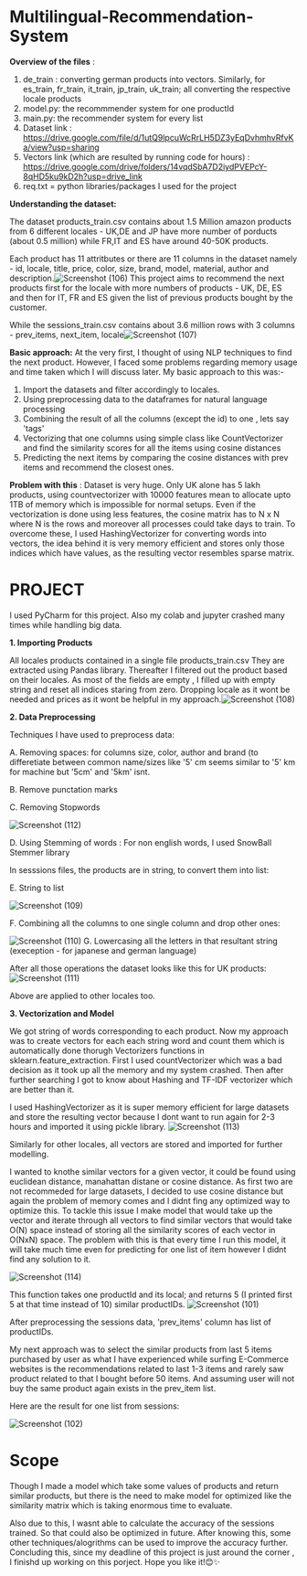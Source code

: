 # Multilingual-Recommendation-System
**Overview of the files** :
1. de_train : converting german products into vectors.
Similarly, for es_train, fr_train, it_train, jp_train, uk_train; all converting the respective locale products
2. model.py: the recommmender system for one productId
3. main.py: the recommender system for every list
4. Dataset link : https://drive.google.com/file/d/1utQ9lpcuWcRrLH5DZ3yEqDvhmhvRfvKa/view?usp=sharing
5. Vectors link (which are resulted by running code for hours) : https://drive.google.com/drive/folders/14vqdSbA7D2iydPVEPcY-8qHD5ku9kD2h?usp=drive_link
6. req.txt = python libraries/packages I used for the project



**Understanding the dataset:**

The dataset products_train.csv contains about 1.5 Million amazon products from 6 different locales - UK,DE and JP have more number of porducts (about 0.5 million) while FR,IT and ES have around 40-50K products.

Each product has 11 attritbutes or there are 11 columns in the dataset namely - id, locale, title, price, color, size, brand, model, material, author and description.![Screenshot (106)](https://github.com/Mohit7076A/Multilingual-Recommendation-System/assets/98163995/ed9a8821-2b3f-4e5f-8bcc-a5d1c76f80b1)
This project aims to recommend the next products first for the locale with more numbers of products - UK, DE, ES and then for IT, FR and ES given the list of previous products bought by the customer.

While the sessions_train.csv contains about 3.6 million rows with 3 columns - prev_items, next_item, locale![Screenshot (107)](https://github.com/Mohit7076A/Multilingual-Recommendation-System/assets/98163995/d8fd16ca-5061-4a44-9b32-810355fc1f61)


**Basic approach:**
At the very first, I thought of using NLP techniques to find the next product. However, I faced some problems regarding memory usage and time taken which I will discuss later. My basic approach to this was:- 
1. Import the datasets and filter accordingly to locales.
2. Using preprocessing data to the dataframes for natural language processing
3. Combining the result of all the columns (except the id) to one , lets say 'tags'
4. Vectorizing that one columns using simple class like CountVectorizer and find the similarity scores for all the items using cosine distances
5. Predicting the next items by comparing the cosine distances with prev items and recommend the closest ones.

**Problem with this** : Dataset is very huge. Only UK alone has 5 lakh products, using countvectorizer with 10000 features mean to allocate upto 1TB of memory which is impossible for normal setups. Even if the vectorization is done using less features, the cosine matrix has to N x N where N is the rows and moreover all processes could take days to train.
To overcome these, I used HashingVectorizer for converting words into vectors, the idea behind  it is very memory efficient and stores only those indices which have values, as the resulting vector resembles sparse matrix.


# PROJECT  
I used PyCharm for this project. Also my colab and jupyter crashed many times while handling big data.

**1. Importing Products**

All locales products contained in a single file products_train.csv They are extracted using Pandas library. 
Thereafter I filtered out the product based on their locales. As most of the fields are empty , I filled up with empty string and reset all indices staring from zero. Dropping locale as it wont be needed and prices as it wont be helpful in my approach.![Screenshot (108)](https://github.com/Mohit7076A/Multilingual-Recommendation-System/assets/98163995/3ed1de93-aa40-4b6b-90d3-abad73e1eea8)

**2. Data Preprocessing**

Techniques I have used to preprocess data:

A. Removing spaces: for columns size, color, author and brand (to differetiate between common name/sizes like '5' cm seems similar to '5' km for machine but '5cm' and '5km' isnt.

B. Remove punctation marks

C. Removing Stopwords

![Screenshot (112)](https://github.com/Mohit7076A/Multilingual-Recommendation-System/assets/98163995/d9a6a3c7-9b0d-4ad0-be82-44ef0cb55342)

D. Using Stemming of words : For non english words, I used SnowBall Stemmer library

In sesssions files, the products are in string, to convert them into list:

E. String to list

![Screenshot (109)](https://github.com/Mohit7076A/Multilingual-Recommendation-System/assets/98163995/b17b06a5-ae91-44e3-b46a-40a399449bc7)

F. Combining all the columns to one single column and drop other ones:

![Screenshot (110)](https://github.com/Mohit7076A/Multilingual-Recommendation-System/assets/98163995/9afe3bb8-3c55-44b3-a5b1-e71564157f0c)
G. Lowercasing all the letters in that resultant string (exeception - for japanese and german language)

After all those operations the dataset looks like this for UK products:
![Screenshot (111)](https://github.com/Mohit7076A/Multilingual-Recommendation-System/assets/98163995/b0b6ff07-ef46-42e2-8682-bbde655a18b4)

Above are applied to other locales too.


**3. Vectorization and Model**

We got string of words corresponding to each product. Now my approach was to create vectors for each each string word and count them which is automatically done thorugh Vectorizers functions in sklearn.feature_extraction. First I used countVectorizer which was a bad decision as it took up all the memory and my system crashed. Then after further searching I got to know about Hashing and TF-IDF vectorizer which are better than it.

I used HashingVectorizer as it is super memory efficient for large datasets and store the resulting vector because I dont want to run again for 2-3 hours
and imported it using pickle library.
![Screenshot (113)](https://github.com/Mohit7076A/Multilingual-Recommendation-System/assets/98163995/3a183c68-dd15-4533-b78c-6254493749b4)

Similarly for other locales, all vectors are stored and imported for further modelling.

I wanted to knothe similar vectors for a given vector, it could be found using euclidean distance, manahattan distane or cosine distance. As first two are not recommeded for large datasets, I decided to use cosine distance but again the problem of memory comes and I didnt fing any optimized way to optimize this. To tackle this issue I make model that would take up the vector and iterate through all vectors to find similar vectors that would take O(N) space instead of storing all the similarity scores of each vector in O(NxN) space. The problem with this is that every time I run this model, it will take much time even for predicting for one list of item however I didnt find any solution to it.

![Screenshot (114)](https://github.com/Mohit7076A/Multilingual-Recommendation-System/assets/98163995/53729a27-dd09-466a-995e-e0c2169291da)

This function takes one productId and its local; and returns 5 (I printed first 5 at that time instead of 10)  similar productIDs.
![Screenshot (101)](https://github.com/Mohit7076A/Multilingual-Recommendation-System/assets/98163995/e8298ae9-7228-46a1-ba7f-837205b65ef1)

After preprocessing the sessions data, 'prev_items' column has list of productIDs.

My next approach was to select the similar products from last 5 items purchased by user as what I have experienced while surfing E-Commerce websites is the recommendations related to last 1-3 items and rarely saw product related to that I bought before 50 items. And assuming user will not buy the same product again exists in the prev_item list.

Here are the result for one list from sessions:


![Screenshot (102)](https://github.com/Mohit7076A/Multilingual-Recommendation-System/assets/98163995/ec4b6924-75cf-406a-8f60-eb3fcd931977)


# Scope
Though I made a model which take some values of products and return similar products, but there is the need to make model for optimized like the similarity matrix which is taking enormous time to evaluate.

Also due to this, I wasnt able to calculate the accuracy of the sessions trained.
So that could also be optimized in future.
After knowing this, some other techniques/alogrithms can be used to improve the accuracy further.
Concluding this, since my deadline of this project is just around the corner , I finishd up working on this porject.
Hope you like it!😊✨










